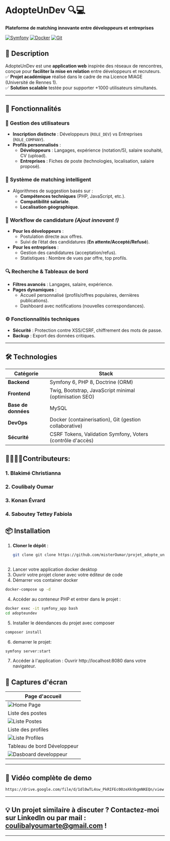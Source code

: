 
# AdopteUnDev 🔍💻  
**Plateforme de matching innovante entre développeurs et entreprises**  

[![Symfony](https://img.shields.io/badge/Symfony-6.x-%23000000?logo=symfony)](https://symfony.com/)
[![Docker](https://img.shields.io/badge/Docker-✓-blue?logo=docker)](https://www.docker.com/)
[![Git](https://img.shields.io/badge/Git-collaborative-orange?logo=git)](https://git-scm.com/)

## 📌 Description  
AdopteUnDev est une **application web** inspirée des réseaux de rencontres, conçue pour **faciliter la mise en relation** entre développeurs et recruteurs.  
✅ **Projet académique** réalisé dans le cadre de ma Licence MIAGE (Université de Rennes 1).  
✅ **Solution scalable** testée pour supporter +1000 utilisateurs simultanés.  

---

## 🚀 Fonctionnalités  

### 👥 **Gestion des utilisateurs**  
- **Inscription distincte** : Développeurs (`ROLE_DEV`) vs Entreprises (`ROLE_COMPANY`).  
- **Profils personnalisés** :  
  - **Développeurs** : Langages, expérience (notation/5), salaire souhaité, CV (upload).  
  - **Entreprises** : Fiches de poste (technologies, localisation, salaire proposé).  

### 🤝 **Système de matching intelligent**  
- Algorithmes de suggestion basés sur :  
  - **Compétences techniques** (PHP, JavaScript, etc.).  
  - **Compatibilité salariale**.  
  - **Localisation géographique**.  

### 📑 **Workflow de candidature** *(Ajout innovant !)*  
- **Pour les développeurs** :  
  - Postulation directe aux offres.  
  - Suivi de l’état des candidatures (**En attente/Accepté/Refusé**).  
- **Pour les entreprises** :  
  - Gestion des candidatures (acceptation/refus).  
  - Statistiques : Nombre de vues par offre, top profils.  

### 🔍 **Recherche & Tableaux de bord**  
- **Filtres avancés** : Langages, salaire, expérience.  
- **Pages dynamiques** :  
  - Accueil personnalisé (profils/offres populaires, dernières publications).  
  - Dashboard avec notifications (nouvelles correspondances).  

### ⚙️ **Fonctionnalités techniques**  
- **Sécurité** : Protection contre XSS/CSRF, chiffrement des mots de passe.  
- **Backup** : Export des données critiques.  

---

## 🛠️ Technologies  
| Catégorie       | Stack                                                                                     |  
|-----------------|------------------------------------------------------------------------------------------|  
| **Backend**     | Symfony 6, PHP 8, Doctrine (ORM)                                                         |  
| **Frontend**    | Twig, Bootstrap, JavaScript minimal (optimisation SEO)                                   |  
| **Base de données** | MySQL                                                                                  |  
| **DevOps**      | Docker (containerisation), Git (gestion collaborative)                                   |  
| **Sécurité**    | CSRF Tokens, Validation Symfony, Voters (contrôle d'accès)                              |  





## 🧑‍💻👩‍💻Contributeurs:
### **1. Blakimé Christianna**
### **2. Coulibaly Oumar**
### **3. Konan Évrard**
### **4. Saboutey Tettey Fabiola**


## 📦 Installation  
1. **Cloner le dépôt** :  
   ```bash  
   git clone git clone https://github.com/misterOumar/projet_adopte_un_dev.git
  

2. Lancer votre application docker desktop
3. Ouvrir votre projet cloner avec votre éditeur de code
4. Démarrer vos container docker
```bash 
docker-compose up -d
```
4. Accéder au conteneur PHP et entrer dans le projet : 
```bash 
docker exec -it symfony_app bash
cd adopteundev
```
5. Installer le déendances du projet avec composer
```bash 
composer install
```
6. demarrer le projet:
```bash 
symfony server:start
```
7. Accéder à l'application :
Ouvrir http://localhost:8080 dans votre navigateur.

## 📸 Captures d'écran
| Page d'accueil  |
|--------------------------------|
| ![Home Page](screenshots/home-page-full.png) | 
| Liste des postes | 
| ![Liste Postes](screenshots/liste-postes.png) |
| Liste des profiles | 
| ![Liste Profiles](screenshots/liste-profiles.png) |
| Tableau de bord Développeur | 
| ![Dasboard developpeur](screenshots/dashboard-developpeur.png) |

---
## 📸 Vidéo complète de demo
```bash 
https://drive.google.com/file/d/1dl0wTL4sw_PkRIFEc00zeXkVbgmNKEQn/view
```

---
## 💡 Un projet similaire à discuter ? Contactez-moi sur LinkedIn ou par mail : coulibalyoumarte@gmail.com !


----
